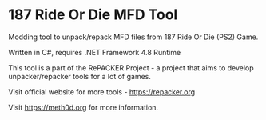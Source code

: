 # 187 Ride Or Die MFD Tool
Modding tool to unpack/repack MFD files from 187 Ride Or Die (PS2) Game.

Written in C#, requires .NET Framework 4.8 Runtime

This tool is a part of the RePACKER Project - a project that aims to develop unpacker/repacker tools for a lot of games.

Visit official website for more tools - https://repacker.org

Visit https://meth0d.org for more information.
